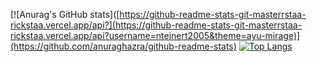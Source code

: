[![Anurag's GitHub stats]([https://github-readme-stats-git-masterrstaa-rickstaa.vercel.app/api?](https://github-readme-stats-git-masterrstaa-rickstaa.vercel.app/api?username=nteinert2005&theme=ayu-mirage)](https://github.com/anuraghazra/github-readme-stats)
[![Top Langs](https://github-readme-stats.vercel.app/api/top-langs/?username=nteinert2005&layout=compact&theme=ayu-mirage)](https://github.com/anuraghazra/github-readme-stats)
